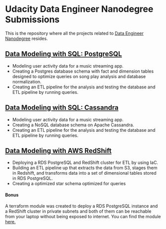 # Udacity Data Engineer Nanodegree Submissions

This is the repository where all the projects related to [Data Engineer Nanodegree](https://www.udacity.com/course/data-engineer-nanodegree--nd027) resides.

## [Data Modeling with SQL: PostgreSQL](./data-modeling-postgres)
* Modeling user activity data for a music streaming app.
* Creating a Postgres database schema with fact and dimension tables designed to optimize queries on song play analysis and database normalization.
* Creating an ETL pipeline for the analysis and testing the database and ETL pipeline by running queries.


## [Data Modeling with SQL: Cassandra](./data-modeling-cassandra)
* Modeling user activity data for a music streaming app.
* Creating a NoSQL database schema on Apache Cassandra.
* Creating an ETL pipeline for the analysis and testing the database and ETL pipeline by running queries.


## [Data Modeling with AWS RedShift](./data-modeling-redshift)
* Deploying a RDS PostgreSQL and RedShift cluster for ETL by using IaC.
* Building an ETL pipeline up that extracts the data from S3, stages them in Redshift, and transforms data into a set of dimensional tables stored in RDS PostgreSQL.
* Creating a optimized star schema optimized for queries

#### Bonus
A terraform module was created to deploy a RDS PostgreSQL instance and a RedShift cluster in private subnets and both of them can be reachable from your laptop without being exposed to internet. You can find the module [here.](https://github.com/ibanmarco/tf-datamodeling-redshift)
